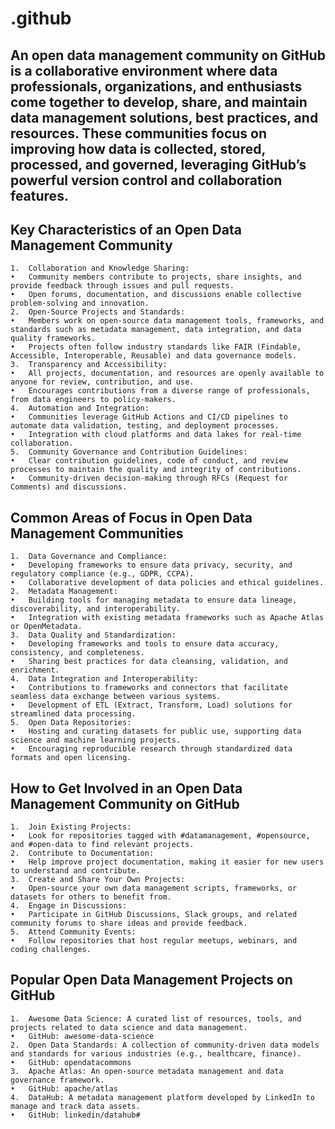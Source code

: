 # .github
## An open data management community on GitHub is a collaborative environment where data professionals, organizations, and enthusiasts come together to develop, share, and maintain data management solutions, best practices, and resources. These communities focus on improving how data is collected, stored, processed, and governed, leveraging GitHub’s powerful version control and collaboration features.

## Key Characteristics of an Open Data Management Community
	1.	Collaboration and Knowledge Sharing:
	•	Community members contribute to projects, share insights, and provide feedback through issues and pull requests.
	•	Open forums, documentation, and discussions enable collective problem-solving and innovation.
	2.	Open-Source Projects and Standards:
	•	Members work on open-source data management tools, frameworks, and standards such as metadata management, data integration, and data quality frameworks.
	•	Projects often follow industry standards like FAIR (Findable, Accessible, Interoperable, Reusable) and data governance models.
	3.	Transparency and Accessibility:
	•	All projects, documentation, and resources are openly available to anyone for review, contribution, and use.
	•	Encourages contributions from a diverse range of professionals, from data engineers to policy-makers.
	4.	Automation and Integration:
	•	Communities leverage GitHub Actions and CI/CD pipelines to automate data validation, testing, and deployment processes.
	•	Integration with cloud platforms and data lakes for real-time collaboration.
	5.	Community Governance and Contribution Guidelines:
	•	Clear contribution guidelines, code of conduct, and review processes to maintain the quality and integrity of contributions.
	•	Community-driven decision-making through RFCs (Request for Comments) and discussions.

## Common Areas of Focus in Open Data Management Communities
	1.	Data Governance and Compliance:
	•	Developing frameworks to ensure data privacy, security, and regulatory compliance (e.g., GDPR, CCPA).
	•	Collaborative development of data policies and ethical guidelines.
	2.	Metadata Management:
	•	Building tools for managing metadata to ensure data lineage, discoverability, and interoperability.
	•	Integration with existing metadata frameworks such as Apache Atlas or OpenMetadata.
	3.	Data Quality and Standardization:
	•	Developing frameworks and tools to ensure data accuracy, consistency, and completeness.
	•	Sharing best practices for data cleansing, validation, and enrichment.
	4.	Data Integration and Interoperability:
	•	Contributions to frameworks and connectors that facilitate seamless data exchange between various systems.
	•	Development of ETL (Extract, Transform, Load) solutions for streamlined data processing.
	5.	Open Data Repositories:
	•	Hosting and curating datasets for public use, supporting data science and machine learning projects.
	•	Encouraging reproducible research through standardized data formats and open licensing.

## How to Get Involved in an Open Data Management Community on GitHub
	1.	Join Existing Projects:
	•	Look for repositories tagged with #datamanagement, #opensource, and #open-data to find relevant projects.
	2.	Contribute to Documentation:
	•	Help improve project documentation, making it easier for new users to understand and contribute.
	3.	Create and Share Your Own Projects:
	•	Open-source your own data management scripts, frameworks, or datasets for others to benefit from.
	4.	Engage in Discussions:
	•	Participate in GitHub Discussions, Slack groups, and related community forums to share ideas and provide feedback.
	5.	Attend Community Events:
	•	Follow repositories that host regular meetups, webinars, and coding challenges.

## Popular Open Data Management Projects on GitHub
	1.	Awesome Data Science: A curated list of resources, tools, and projects related to data science and data management.
	•	GitHub: awesome-data-science
	2.	Open Data Standards: A collection of community-driven data models and standards for various industries (e.g., healthcare, finance).
	•	GitHub: opendatacommons
	3.	Apache Atlas: An open-source metadata management and data governance framework.
	•	GitHub: apache/atlas
	4.	DataHub: A metadata management platform developed by LinkedIn to manage and track data assets.
	•	GitHub: linkedin/datahub#
